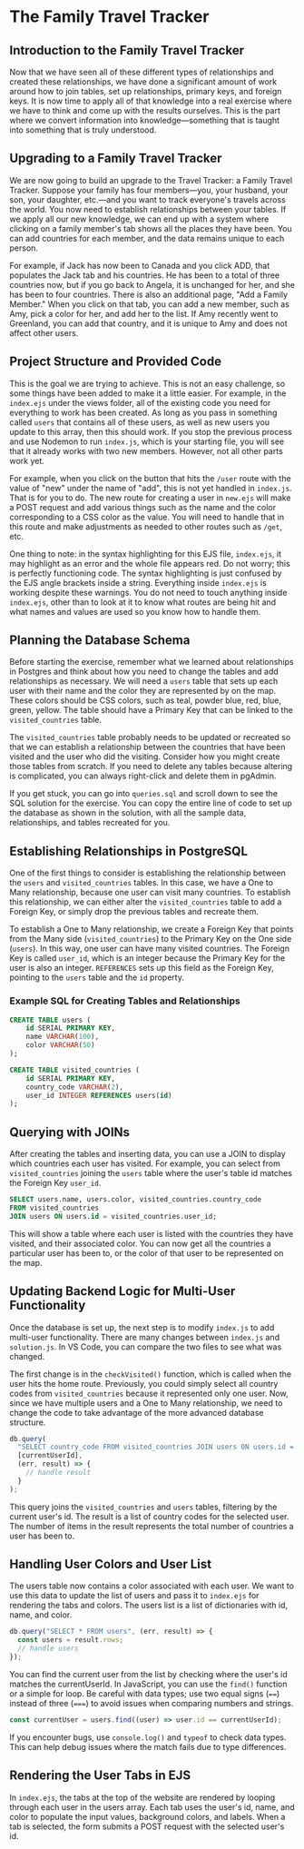 # The Family Travel Tracker

## Introduction to the Family Travel Tracker

Now that we have seen all of these different types of relationships and created these relationships, we have done a significant amount of work around how to join tables, set up relationships, primary keys, and foreign keys. It is now time to apply all of that knowledge into a real exercise where we have to think and come up with the results ourselves. This is the part where we convert information into knowledge—something that is taught into something that is truly understood.

## Upgrading to a Family Travel Tracker

We are now going to build an upgrade to the Travel Tracker: a Family Travel Tracker. Suppose your family has four members—you, your husband, your son, your daughter, etc.—and you want to track everyone's travels across the world. You now need to establish relationships between your tables. If we apply all our new knowledge, we can end up with a system where clicking on a family member's tab shows all the places they have been. You can add countries for each member, and the data remains unique to each person.

For example, if Jack has now been to Canada and you click ADD, that populates the Jack tab and his countries. He has been to a total of three countries now, but if you go back to Angela, it is unchanged for her, and she has been to four countries. There is also an additional page, "Add a Family Member." When you click on that tab, you can add a new member, such as Amy, pick a color for her, and add her to the list. If Amy recently went to Greenland, you can add that country, and it is unique to Amy and does not affect other users.

## Project Structure and Provided Code

This is the goal we are trying to achieve. This is not an easy challenge, so some things have been added to make it a little easier. For example, in the `index.ejs` under the views folder, all of the existing code you need for everything to work has been created. As long as you pass in something called `users` that contains all of these users, as well as new users you update to this array, then this should work. If you stop the previous process and use Nodemon to run `index.js`, which is your starting file, you will see that it already works with two new members. However, not all other parts work yet.

For example, when you click on the button that hits the `/user` route with the value of "new" under the name of "add", this is not yet handled in `index.js`. That is for you to do. The new route for creating a user in `new.ejs` will make a POST request and add various things such as the name and the color corresponding to a CSS color as the value. You will need to handle that in this route and make adjustments as needed to other routes such as `/get`, etc.

One thing to note: in the syntax highlighting for this EJS file, `index.ejs`, it may highlight as an error and the whole file appears red. Do not worry; this is perfectly functioning code. The syntax highlighting is just confused by the EJS angle brackets inside a string. Everything inside `index.ejs` is working despite these warnings. You do not need to touch anything inside `index.ejs`, other than to look at it to know what routes are being hit and what names and values are used so you know how to handle them.

## Planning the Database Schema

Before starting the exercise, remember what we learned about relationships in Postgres and think about how you need to change the tables and add relationships as necessary. We will need a `users` table that sets up each user with their name and the color they are represented by on the map. These colors should be CSS colors, such as teal, powder blue, red, blue, green, yellow. The table should have a Primary Key that can be linked to the `visited_countries` table.

The `visited_countries` table probably needs to be updated or recreated so that we can establish a relationship between the countries that have been visited and the user who did the visiting. Consider how you might create those tables from scratch. If you need to delete any tables because altering is complicated, you can always right-click and delete them in pgAdmin.

If you get stuck, you can go into `queries.sql` and scroll down to see the SQL solution for the exercise. You can copy the entire line of code to set up the database as shown in the solution, with all the sample data, relationships, and tables recreated for you.

## Establishing Relationships in PostgreSQL

One of the first things to consider is establishing the relationship between the `users` and `visited_countries` tables. In this case, we have a One to Many relationship, because one user can visit many countries. To establish this relationship, we can either alter the `visited_countries` table to add a Foreign Key, or simply drop the previous tables and recreate them.

To establish a One to Many relationship, we create a Foreign Key that points from the Many side (`visited_countries`) to the Primary Key on the One side (`users`). In this way, one user can have many visited countries. The Foreign Key is called `user_id`, which is an integer because the Primary Key for the user is also an integer. `REFERENCES` sets up this field as the Foreign Key, pointing to the `users` table and the `id` property.

### Example SQL for Creating Tables and Relationships

```sql
CREATE TABLE users (
    id SERIAL PRIMARY KEY,
    name VARCHAR(100),
    color VARCHAR(50)
);

CREATE TABLE visited_countries (
    id SERIAL PRIMARY KEY,
    country_code VARCHAR(2),
    user_id INTEGER REFERENCES users(id)
);
```

## Querying with JOINs

After creating the tables and inserting data, you can use a JOIN to display which countries each user has visited. For example, you can select from `visited_countries` joining the `users` table where the user's table id matches the Foreign Key `user_id`.

```sql
SELECT users.name, users.color, visited_countries.country_code
FROM visited_countries
JOIN users ON users.id = visited_countries.user_id;
```

This will show a table where each user is listed with the countries they have visited, and their associated color. You can now get all the countries a particular user has been to, or the color of that user to be represented on the map.

## Updating Backend Logic for Multi-User Functionality

Once the database is set up, the next step is to modify `index.js` to add multi-user functionality. There are many changes between `index.js` and `solution.js`. In VS Code, you can compare the two files to see what was changed.

The first change is in the `checkVisited()` function, which is called when the user hits the home route. Previously, you could simply select all country codes from `visited_countries` because it represented only one user. Now, since we have multiple users and a One to Many relationship, we need to change the code to take advantage of the more advanced database structure.

```js
db.query(
  "SELECT country_code FROM visited_countries JOIN users ON users.id = visited_countries.user_id WHERE user_id = $1",
  [currentUserId],
  (err, result) => {
    // handle result
  }
);
```

This query joins the `visited_countries` and `users` tables, filtering by the current user's id. The result is a list of country codes for the selected user. The number of items in the result represents the total number of countries a user has been to.

## Handling User Colors and User List

The users table now contains a color associated with each user. We want to use this data to update the list of users and pass it to `index.ejs` for rendering the tabs and colors. The users list is a list of dictionaries with id, name, and color.

```js
db.query("SELECT * FROM users", (err, result) => {
  const users = result.rows;
  // handle users
});
```

You can find the current user from the list by checking where the user's id matches the currentUserId. In JavaScript, you can use the `find()` function or a simple for loop. Be careful with data types; use two equal signs (`==`) instead of three (`===`) to avoid issues when comparing numbers and strings.

```js
const currentUser = users.find((user) => user.id == currentUserId);
```

If you encounter bugs, use `console.log()` and `typeof` to check data types. This can help debug issues where the match fails due to type differences.

## Rendering the User Tabs in EJS

In `index.ejs`, the tabs at the top of the website are rendered by looping through each user in the users array. Each tab uses the user's id, name, and color to populate the input values, background colors, and labels. When a tab is selected, the form submits a POST request with the selected user's id.
